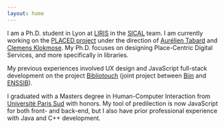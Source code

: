```yaml
---
layout: home
---
```


I am a Ph.D. student in Lyon at [LIRIS](http://liris.cnrs.fr/) in the [SICAL](http://liris.cnrs.fr/equipes?id=73) team. I am currently working on the [PLACED project](http://www.placedproject.eu) under the direction of [Aurélien Tabard](http://www.tabard.fr) and [Clemens Klokmose](https://www.klokmose.net). My Ph.D. focuses on designing Place-Centric Digital Services, and more specifically in libraries.

My previous experiences involved UX design and JavaScript full-stack development on the project [Bibliotouch](https://bibliotouch.enssib.fr) (joint project between [Biin](https://get.biinlab.com/) and [ENSSIB](https://www.enssib.fr)).

I graduated with a Masters degree in Human-Computer Interaction from [Université Paris Sud](https://www.universite-paris-saclay.fr/en/education/master/m2-interaction-human-computer-interaction-hci#presentation-m2) with honors. My tool of predilection is now JavaScript for both front- and back-end, but I also have prior professional experience with Java and C++ development.
